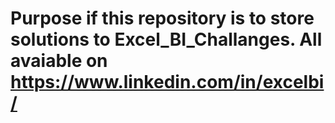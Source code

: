 # Purpose if this repository is to store solutions to Excel_BI_Challanges. All avaiable on https://www.linkedin.com/in/excelbi/